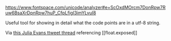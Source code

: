 https://www.fontspace.com/unicode/analyzer#e=ScOxdMOrcm7DonRpw7Ruw6BsaXrDpnRpw7huP_CfpLfigI3imYLvuI8

Useful tool for showing in detail what the code points are in a utf-8 string.

Via [this Julia Evans ttweet thread](https://social.jvns.ca/@b0rk/110135424135997961) referencing [[float.exposed]]